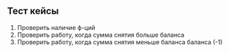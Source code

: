 ## Тест кейсы ##
1. Проверить наличие ф-ций
2. Проверить работу, когда сумма снятия больше баланса
2. Проверить работу, когда сумма снятия меньше баланса баланса (-1)